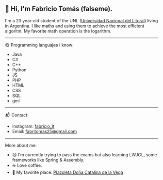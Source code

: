 ## 👋 Hi, I'm Fabricio Tomás (falseme).
I'm a 20 year-old student of the UNL ([Universidad Nacional del Litoral](https://www.unl.edu.ar "Universidad Nacional del Litoral ARG")) living in Argentina.
I like maths and using them to achieve the most efficient algoritm. My favorite math operation is the logarithm.

------------

:yum: Programming languajes I know:
- Java
- C#
- C++
- Python
- JS
- PHP
- HTML
- CSS
- SQL
- gml

------------

:mailbox_with_mail: Contact:
- Instagram: [fabricio_lt](https://www.instagram.com/fabricio_lt/ "fabricio_lt")
- Email: fabritomas25@gmail.com

------------

More about me:
- :tired_face: I'm currently trying to pass the exams but also learning LWJGL, some frameworks like Spring & Assembly.
- :coffee: Love coffee.
- :sunrise_over_mountains: My favorite place: [Plazoleta Doña Catalina de la Vega](https://goo.gl/maps/sp7PmeRoAqiWfFcR7 "Plazoleta Doña Catalina de la Vega")
